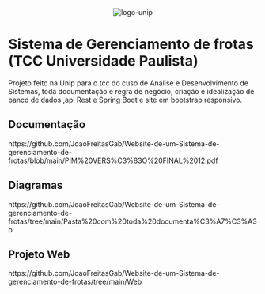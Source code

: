 <div align="center"><img src="https://logoeps.com/wp-content/uploads/2013/06/unip-vector-logo.png"  alt="logo-unip"/></div>

# Sistema de Gerenciamento de frotas (TCC Universidade Paulista)
Projeto feito na Unip para o tcc do cuso de Análise e Desenvolvimento de Sistemas, toda documentação e regra de negócio, criação e idealização de banco de dados ,api Rest e Spring Boot e site em bootstrap responsivo.

<div>
<h2>Documentação</h2>
<p>https://github.com/JoaoFreitasGab/Website-de-um-Sistema-de-gerenciamento-de-frotas/blob/main/PIM%20VERS%C3%83O%20FINAL%2012.pdf</p>

<h2>Diagramas</h2>
<p>https://github.com/JoaoFreitasGab/Website-de-um-Sistema-de-gerenciamento-de-frotas/tree/main/Pasta%20com%20toda%20documenta%C3%A7%C3%A3o</p>  
  
<h2>Projeto Web</h2>
<p>https://github.com/JoaoFreitasGab/Website-de-um-Sistema-de-gerenciamento-de-frotas/tree/main/Web</p>  
  
  
</div>

